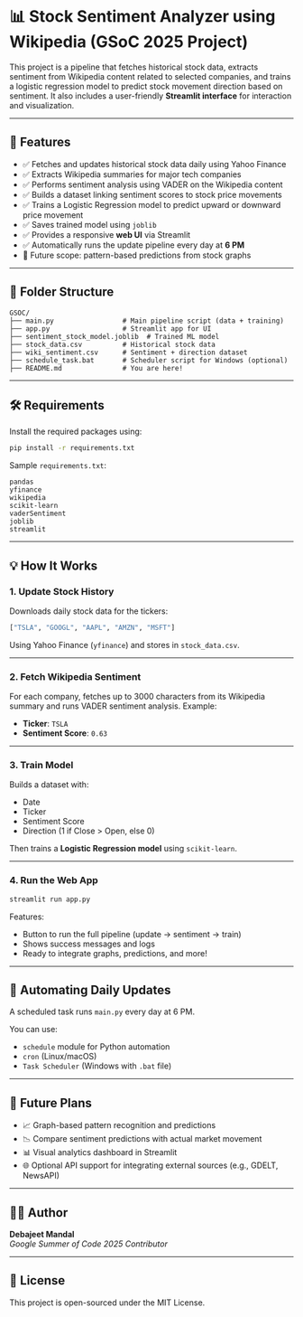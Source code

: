 
# 📊 Stock Sentiment Analyzer using Wikipedia (GSoC 2025 Project)

This project is a pipeline that fetches historical stock data, extracts sentiment from Wikipedia content related to selected companies, and trains a logistic regression model to predict stock movement direction based on sentiment. It also includes a user-friendly **Streamlit interface** for interaction and visualization.

---

## 🚀 Features

- ✅ Fetches and updates historical stock data daily using Yahoo Finance
- ✅ Extracts Wikipedia summaries for major tech companies
- ✅ Performs sentiment analysis using VADER on the Wikipedia content
- ✅ Builds a dataset linking sentiment scores to stock price movements
- ✅ Trains a Logistic Regression model to predict upward or downward price movement
- ✅ Saves trained model using `joblib`
- ✅ Provides a responsive **web UI** via Streamlit
- ✅ Automatically runs the update pipeline every day at **6 PM**
- 🔄 Future scope: pattern-based predictions from stock graphs

---

## 📂 Folder Structure

```
GSOC/
├── main.py                 # Main pipeline script (data + training)
├── app.py                  # Streamlit app for UI
├── sentiment_stock_model.joblib  # Trained ML model
├── stock_data.csv          # Historical stock data
├── wiki_sentiment.csv      # Sentiment + direction dataset
├── schedule_task.bat       # Scheduler script for Windows (optional)
├── README.md               # You are here!
```

---

## 🛠️ Requirements

Install the required packages using:

```bash
pip install -r requirements.txt
```

Sample `requirements.txt`:
```text
pandas
yfinance
wikipedia
scikit-learn
vaderSentiment
joblib
streamlit
```

---

## 💡 How It Works

### 1. Update Stock History
Downloads daily stock data for the tickers:
```python
["TSLA", "GOOGL", "AAPL", "AMZN", "MSFT"]
```
Using Yahoo Finance (`yfinance`) and stores in `stock_data.csv`.

---

### 2. Fetch Wikipedia Sentiment
For each company, fetches up to 3000 characters from its Wikipedia summary and runs VADER sentiment analysis. Example:

- **Ticker**: `TSLA`
- **Sentiment Score**: `0.63`

---

### 3. Train Model
Builds a dataset with:
- Date
- Ticker
- Sentiment Score
- Direction (1 if Close > Open, else 0)

Then trains a **Logistic Regression model** using `scikit-learn`.

---

### 4. Run the Web App

```bash
streamlit run app.py
```

Features:
- Button to run the full pipeline (update → sentiment → train)
- Shows success messages and logs
- Ready to integrate graphs, predictions, and more!

---

## 🔁 Automating Daily Updates

A scheduled task runs `main.py` every day at 6 PM.

You can use:
- `schedule` module for Python automation
- `cron` (Linux/macOS)
- `Task Scheduler` (Windows with `.bat` file)

---

## 📌 Future Plans

- 📈 Graph-based pattern recognition and predictions
- 📉 Compare sentiment predictions with actual market movement
- 📊 Visual analytics dashboard in Streamlit
- 🌐 Optional API support for integrating external sources (e.g., GDELT, NewsAPI)

---

## 👨‍💻 Author

**Debajeet Mandal**  
*Google Summer of Code 2025 Contributor*

---

## 📃 License

This project is open-sourced under the MIT License.

